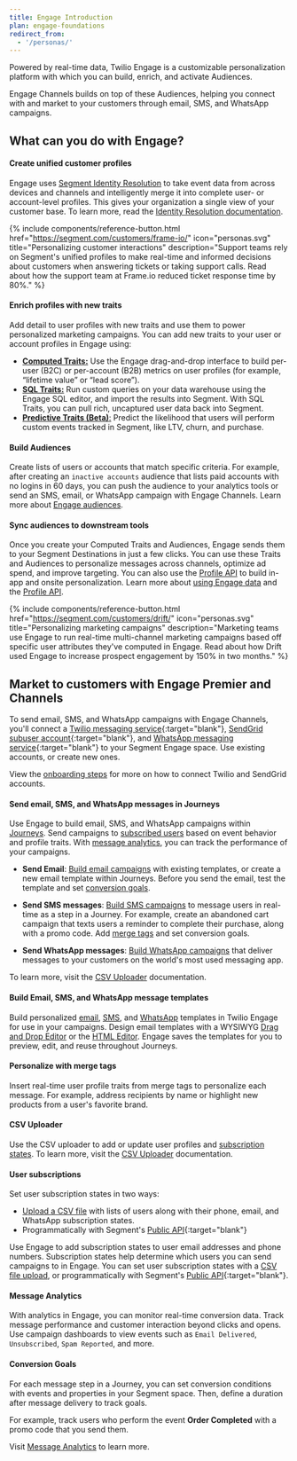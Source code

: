 ```yaml
---
title: Engage Introduction
plan: engage-foundations
redirect_from:
  - '/personas/'
---
```


Powered by real-time data, Twilio Engage is a customizable personalization platform with which you can build, enrich, and activate Audiences.

Engage Channels builds on top of these Audiences, helping you connect with and market to your customers through email, SMS, and WhatsApp campaigns.

## What can you do with Engage?

#### Create unified customer profiles
Engage uses [Segment Identity Resolution](/docs/unify/identity-resolution/) to take event data from across devices and channels and intelligently merge it into complete user- or account-level profiles. This gives your organization a single view of your customer base. To learn more, read the [Identity Resolution documentation](/docs/unify/identity-resolution/).

{% include components/reference-button.html href="https://segment.com/customers/frame-io/" icon="personas.svg" title="Personalizing customer interactions" description="Support teams rely on Segment's unified profiles to make real-time and informed decisions about customers when answering tickets or taking support calls. Read about how the support team at Frame.io reduced ticket response time by 80%." %}

#### Enrich profiles with new traits
Add detail to user profiles with new traits and use them to power personalized marketing campaigns. You can add new traits to your user or account profiles in Engage using:

- [**Computed Traits:**](/docs/engage/audiences/computed-traits/) Use the Engage drag-and-drop interface to build per-user (B2C) or per-account (B2B) metrics on user profiles (for example, “lifetime value” or “lead score”).
- [**SQL Traits:**](/docs/engage/audiences/sql-traits/) Run custom queries on your data warehouse using the Engage SQL editor, and import the results into Segment. With SQL Traits, you can pull rich, uncaptured user data back into Segment.
- [**Predictive Traits (Beta)**:](/docs/unify/traits/predictive-traits/) Predict the likelihood that users will perform custom events tracked in Segment, like LTV, churn, and purchase.

#### Build Audiences
Create lists of users or accounts that match specific criteria. For example, after creating an `inactive accounts` audience that lists paid accounts with no logins in 60 days, you can push the audience to your analytics tools or send an SMS, email, or WhatsApp campaign with Engage Channels. Learn more about [Engage audiences](/docs/engage/audiences/).

#### Sync audiences to downstream tools
Once you create your Computed Traits and Audiences, Engage sends them to your Segment Destinations in just a few clicks. You can use these Traits and Audiences to personalize messages across channels, optimize ad spend, and improve targeting. You can also use the [Profile API](/docs/unify/profile-api) to build in-app and onsite personalization. Learn more about [using Engage data](/docs/engage/using-engage-data/) and the [Profile API](/docs/unify/profile-api).

{% include components/reference-button.html href="https://segment.com/customers/drift/" icon="personas.svg" title="Personalizing marketing campaigns" description="Marketing teams use Engage to run real-time multi-channel marketing campaigns based off specific user attributes they've computed in Engage. Read about how Drift used Engage to increase prospect engagement by 150% in two months." %}

## Market to customers with Engage Premier and Channels

To send email, SMS, and WhatsApp campaigns with Engage Channels, you'll connect a [Twilio messaging service](https://support.twilio.com/hc/en-us/articles/223181308-Getting-started-with-Messaging-Services){:target="blank"}, [SendGrid subuser account](https://docs.sendgrid.com/ui/account-and-settings/subusers#create-a-subuser){:target="blank"}, and [WhatsApp messaging service](https://www.twilio.com/docs/whatsapp/self-sign-up){:target="blank"} to your Segment Engage space. Use existing accounts, or create new ones.

View the [onboarding steps](/docs/engage/onboarding/) for more on how to connect Twilio and SendGrid accounts.

#### Send email, SMS, and WhatsApp messages in Journeys

Use Engage to build email, SMS, and WhatsApp campaigns within [Journeys](/docs/engage/journeys/). Send campaigns to [subscribed users](#user-subscriptions) based on event behavior and profile traits. With [message analytics](#message-analytics), you can track the performance of your campaigns.

- **Send Email**: [Build email campaigns](/docs/engage/campaigns/email-campaigns/) with existing templates, or create a new email template within Journeys. Before you send the email, test the template and set [conversion goals](#conversion-goals).

- **Send SMS messages**: [Build SMS campaigns](/docs/engage/campaigns/sms-campaigns/) to message users in real-time as a step in a Journey. For example, create an abandoned cart campaign that texts users a reminder to complete their purchase, along with a promo code. Add [merge tags](#personalize-with-merge-tags) and set conversion goals.

- **Send WhatsApp messages**: [Build WhatsApp campaigns](/docs/engage/campaigns/whatsapp-campaigns) that deliver messages to your customers on the world's most used messaging app. 

To learn more, visit the [CSV Uploader](/docs/engage/profiles/csv-upload/) documentation.

#### Build Email, SMS, and WhatsApp message templates

Build personalized [email](/docs/engage/content/email/template/), [SMS](/docs/engage/content/sms/template), and [WhatsApp](/docs/engage/content/whatsapp) templates in Twilio Engage for use in your campaigns. Design email templates with a WYSIWYG [Drag and Drop Editor](/docs/engage/content/email/editor/) or the [HTML Editor](/docs/engage/content/email/html-editor/). Engage saves the templates for you to preview, edit, and reuse throughout Journeys.

#### Personalize with merge tags
Insert real-time user profile traits from merge tags to personalize each message. For example, address recipients by name or highlight new products from a user's favorite brand.

#### CSV Uploader
Use the CSV uploader to add or update user profiles and [subscription states](/docs/engage/user-subscriptions/). To learn more, visit the [CSV Uploader](/docs/engage/profiles/csv-upload/) documentation.

#### User subscriptions

Set user subscription states in two ways:
- [Upload a CSV file](/docs/engage/profiles/csv-upload/) with lists of users along with their phone, email, and WhatsApp subscription states.
- Programmatically with Segment's [Public API](https://api.segmentapis.com/docs/spaces/#replace-messaging-subscriptions-in-spaces){:target="blank"}

Use Engage to add subscription states to user email addresses and phone numbers. Subscription states help determine which users you can send campaigns to in Engage. You can set user subscription states with a [CSV file upload](/docs/engage/profiles/csv-upload/), or programmatically with Segment's [Public API](https://api.segmentapis.com/docs/spaces/#replace-messaging-subscriptions-in-spaces){:target="blank"}.

#### Message Analytics
With analytics in Engage, you can monitor real-time conversion data. Track message performance and customer interaction beyond clicks and opens. Use campaign dashboards to view events such as `Email Delivered`, `Unsubscribed`, `Spam Reported`, and more.

#### Conversion Goals

For each message step in a Journey, you can set conversion conditions with events and properties in your Segment space. Then, define a duration after message delivery to track goals.

For example, track users who perform the event **Order Completed** with a promo code that you send them.

Visit [Message Analytics](/docs/engage/analytics/) to learn more.

